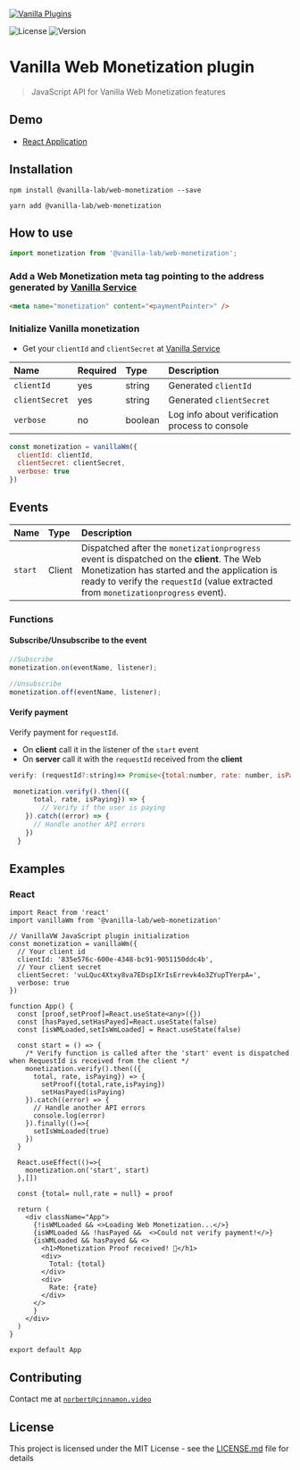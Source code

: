<a href="https//admin.vanilla.so"><img src="https://admin.vanilla.so/icons/apple-icon.png" alt="Vanilla Plugins"></a>

![License](https://img.shields.io/npm/l/vanilla-lab/web-monetization)
![Version](https://img.shields.io/npm/v/vanilla-lab/web-monetization)

# Vanilla Web Monetization plugin
> JavaScript API for Vanilla Web Monetization features


## Demo

* [React Application](https://github.com/vanilla-wm/vanilla-plugins/tree/master/examples/react)

## Installation
```
npm install @vanilla-lab/web-monetization --save
```
```
yarn add @vanilla-lab/web-monetization
```

## How to use
```js
import monetization from '@vanilla-lab/web-monetization';
```
###  Add a Web Monetization meta tag pointing to the address generated by [Vanilla Service](https://admin.vanilla.so/)
```html
<meta name="monetization" content="<paymentPointer>" />
```

### Initialize Vanilla monetization
* Get your `clientId` and `clientSecret` at [Vanilla Service](https://admin.vanilla.so/)

Name                |Required        |Type    |Description |
| :---------------- |:---------------|:--------------- |:----------- |
| `clientId`| yes| string| Generated `clientId`|
| `clientSecret`| yes |string| Generated `clientSecret`|
| `verbose` | no | boolean | Log info about verification process to console | 
```js
const monetization = vanillaWm({
  clientId: clientId,
  clientSecret: clientSecret,
  verbose: true
})
```

## Events
Name                |Type    |Description |
| :---------------- |:--------------- |:----------- |
| `start`          | Client           |Dispatched after the `monetizationprogress` event is dispatched on the **client**. The Web Monetization has started and the application is ready to verify the `requestId` (value extracted from `monetizationprogress` event). |


### Functions
#### Subscribe/Unsubscribe to the event
```js
//Subscribe
monetization.on(eventName, listener);

//Unsubscribe
monetization.off(eventName, listener);
```
#### Verify payment
Verify payment for `requestId`.
  * On **client** call it in the listener of the `start` event
  * On **server** call it with the `requestId` received from the **client**
  
```js
verify: (requestId?:string)=> Promise<{total:number, rate: number, isPaying: boolean}>
```
```js
 monetization.verify().then(({
      total, rate, isPaying}) => {
        // Verify if the user is paying
    }).catch((error) => {
      // Handle another API errors
    })
  }
```


## Examples

### React


```
import React from 'react'
import vanillaWm from '@vanilla-lab/web-monetization'

// VanillaVW JavaScript plugin initialization
const monetization = vanillaWm({
  // Your client id
  clientId: '835e576c-600e-4348-bc91-9051150ddc4b',
  // Your client secret
  clientSecret: 'vuLQuc4Xtxy8va7EDspIXrIsErrevk4o3ZYupTYerpA=',
  verbose: true
})

function App() {
  const [proof,setProof]=React.useState<any>({})
  const [hasPayed,setHasPayed]=React.useState(false)
  const [isWMLoaded,setIsWmLoaded] = React.useState(false)

  const start = () => {
    /* Verify function is called after the 'start' event is dispatched when RequestId is received from the client */
    monetization.verify().then(({
      total, rate, isPaying}) => {
        setProof({total,rate,isPaying})
        setHasPayed(isPaying)
    }).catch((error) => {
      // Handle another API errors
      console.log(error)
    }).finally(()=>{
      setIsWmLoaded(true)
    })
  }

  React.useEffect(()=>{
    monetization.on('start', start)
  },[])

  const {total= null,rate = null} = proof

  return (
    <div className="App">
      {!isWMLoaded && <>Loading Web Monetization...</>}
      {isWMLoaded && !hasPayed &&  <>Could not verify payment!</>}
      {isWMLoaded && hasPayed && <>
        <h1>Monetization Proof received! 🥰</h1>
        <div>
          Total: {total}
        </div>
        <div>
          Rate: {rate}
        </div>
      </>
      }
    </div>
  )
}

export default App
```


## Contributing
Contact me at <a href="mailto:norbert@cinnamon.video" target="_blank">`norbert@cinnamon.video`</a>

## License

This project is licensed under the MIT License - see the [LICENSE.md](LICENSE.md) file for details
